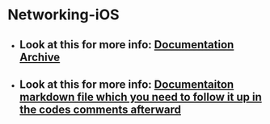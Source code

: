 # Networking-iOS

- ## Look at this for more info: [Documentation Archive](https://github.com/skat/Networking-iOS/tree/main/Authentication.doccarchive)
- ## Look at this for more info: [Documentaiton markdown file which you need to follow it up in the codes comments afterward](https://github.com/skat/Networking-iOS/blob/main/Sources/Authentication/Documentation.docc/Documentation.md)
